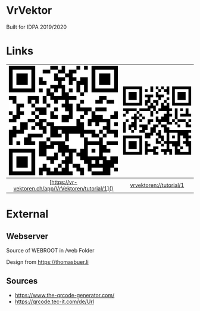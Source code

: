 # VrVektor

Built for IDPA 2019/2020

# Links

| ![URL QR Code](./URL_QR_Code.png)                          | ![URI QR Code](./URI_QR_Code.png) |
|:---:|:---:|
| [https://vr-vektoren.ch/app/VrVektoren/tutorial/1]() | [vrvektoren://tutorial/1]() |


# External
## Webserver

Source of WEBROOT in /web Folder

Design from https://thomasbuer.li

## Sources

- https://www.the-qrcode-generator.com/
- https://qrcode.tec-it.com/de/Url